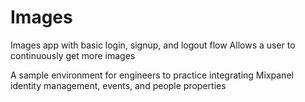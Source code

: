 # Images

Images app with basic login, signup, and logout flow
Allows a user to continuously get more images

A sample environment for engineers to practice integrating Mixpanel identity management, events, and people properties